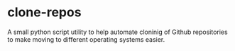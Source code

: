 # clone-repos
A small python script utility to help automate cloninig of Github repositories to make moving to different operating systems easier.
